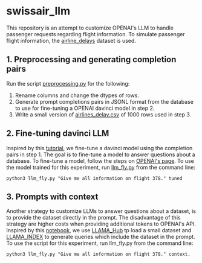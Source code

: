 # swissair_llm

This repository is an attempt to customize OPENAI's LLM to handle passenger requests regarding flight information. To simulate passenger flight information, the [airline_delays](https://www.kaggle.com/datasets/ulrikthygepedersen/airlines-delay) dataset is used.

## 1. Preprocessing and generating completion pairs
Run the script [preprocessing.py](preprocessing.py) for the following:

1. Rename columns and change the dtypes of rows.
2. Generate prompt completions pairs in JSONL format from the database to use for fine-tuning a OPENAI davinci model in step 2.
2. Write a small version of [airlines_delay.csv](data/airlines_delay.csv) of 1000 rows used in step 3.

## 2. Fine-tuning davinci LLM
Inspired by this [tutorial](https://www.youtube.com/watch?v=3EdEw4gyr-s&ab_channel=LiamOttley), we fine-tune a davinci model using the completion pairs in step 1. 
The goal is to fine-tune a model to answer questions about a database. To fine-tune a model, follow the steps on [OPENAI's page](https://platform.openai.com/docs/guides/fine-tuning).
To use the model trained for this experiment, run [llm_fly.py](llm_fly.py) from the command line:
    
    python3 llm_fly.py "Give me all information on flight 378." tuned

## 3. Prompts with context
Another strategy to customize LLMs to answer questions about a dataset, is to provide the dataset directly in the prompt.
The disadvantage of this strategy are higher costs when providing additional tokens to OPENAI's API. 
Inspired by this [notebook](https://github.com/wombyz/custom-knowledge-chatbot/blob/main/custom-knowledge-chatbot/Custom%20Knowledge%20Chatbot.ipynb), we use [LLAMA_Hub](https://github.com/emptycrown/llama-hub) tp load a small dataset and [LLAMA_INDEX](https://github.com/jerryjliu/llama_index) to generate queries which include the dataset in the prompt.
To use the script for this experiment, run llm_fly.py from the command line:
    
    python3 llm_fly.py "Give me all information on flight 378." context.
